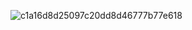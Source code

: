 ![c1a16d8d25097c20dd8d46777b77e618](https://user-images.githubusercontent.com/93293719/189477954-1aec706f-a71c-4293-9856-46f3dfe18a3a.gif)

